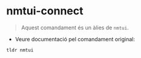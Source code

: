 # nmtui-connect

> Aquest comandament és un àlies de `nmtui`.

- Veure documentació pel comandament original:

`tldr nmtui`
